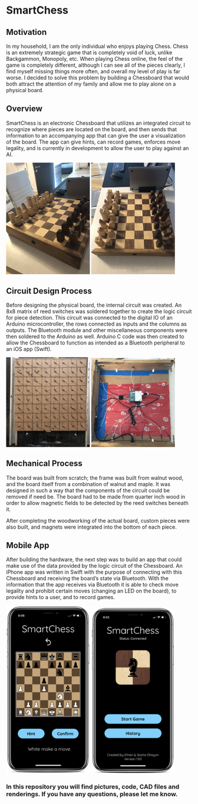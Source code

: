 # SmartChess

## Motivation

In my household, I am the only individual who enjoys playing Chess. Chess is an extremely strategic game that is completely void of luck, unlike Backgammon, Monopoly, etc. When playing Chess online, the feel of the game is completely different, although I can see all of the pieces clearly, I find myself missing things more often, and overall my level of play is far worse. I decided to solve this problem by building a Chessboard that would both attract the attention of my family and allow me to play alone on a physical board. 

## Overview

SmartChess is an electronic Chessboard that utilizes an integrated circuit to recognize where pieces are located on the board, and then sends that information to an accompanying app that can give the user a visualization of the board. The app can give hints, can record games, enforces move legality, and is currently in development to allow the user to play against an AI.

 <img src="https://github.com/sohayon123/SmartChess/blob/master/Pictures/IMG_8273.jpg?raw=true" width="45%" height="45%"> <img src="https://github.com/sohayon123/SmartChess/blob/master/Pictures/IMG_8272.jpg?raw=true" width="45%" height="45%">


## Circuit Design Process

Before designing the physical board, the internal circuit was created. An 8x8 matrix of reed switches was soldered together to create the logic circuit for piece detection. This circuit was connected to the digital IO of an Arduino microcontroller, the rows connected as inputs and the columns as outputs. The Bluetooth module and other miscellaneous components were then soldered to the Arduino as well. Arduino C code was then created to allow the Chessboard to function as intended as a Bluetooth peripheral to an iOS app (Swift).

 <img src="https://github.com/sohayon123/SmartChess/blob/master/Pictures/matrix.jpeg?raw=true" width="45%" height="45%"> <img src="https://github.com/sohayon123/SmartChess/blob/master/Pictures/IMG_8186.jpg?raw=true" width="45%" height="45%">
 
 
## Mechanical Process

The board was built from scratch; the frame was built from walnut wood, and the board itself from a combination of walnut and maple. It was designed in such a way that the components of the circuit could be removed if need be. The board had to be made from quarter inch wood in order to allow magnetic fields to be detected by the reed switches beneath it.

After completing the woodworking of the actual board, custom pieces were also built, and magnets were integrated into the bottom of each piece.

## Mobile App

After building the hardware, the next step was to build an app that could make use of the data provided by the logic circuit of the Chessboard. An iPhone app was written in Swift with the purpose of connecting with this Chessboard and receiving the board’s state via Bluetooth. With the information that the app receives via Bluetooth it is able to check move legality and prohibit certain moves (changing an LED on the board), to provide hints to a user, and to record games.

 <img src="https://github.com/sohayon123/SmartChess/blob/master/Pictures/App1.png?raw=true" width="45%" height="45%"> <img src="https://github.com/sohayon123/SmartChess/blob/master/Pictures/App2.png?raw=true" width="45%" height="45%">

### In this repository you will find pictures, code, CAD files and renderings. If you have any questions, please let me know.


